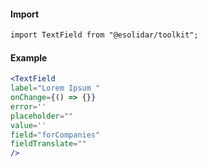 #### Import
``` html
import TextField from "@esolidar/toolkit";
```
#### Example
``` jsx
<TextField 
label="Lorem Ipsum " 
onChange={() => {}}
error='' 
placeholder="" 
value='' 
field="forCompanies" 
fieldTranslate=""
/>
```

